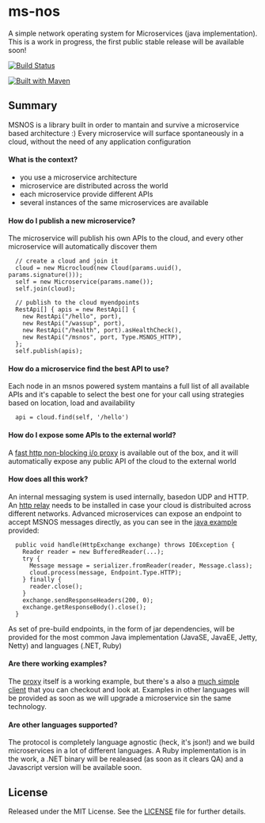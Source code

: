 ms-nos
======

A simple network operating system for Microservices (java implementation). This is a work in progress, the first public stable release will be available soon!

[![Build Status](https://travis-ci.org/workshare/ms-nos.svg?branch=master)](https://travis-ci.org/workshare/ms-nos)
<!--
[![Coverage Status](https://coveralls.io/repos/bbossola/ms-nos/badge.png)](https://coveralls.io/r/workshare/ms-nos)
-->

[![Built with Maven](http://maven.apache.org/images/logos/maven-feather.png)](http://maven.apache.org/)

## Summary
MSNOS is a library built in order to mantain and survive a microservice based architecture :) Every microservice will surface spontaneously in a cloud, without the need of any application configuration 

#### What is the context?
- you use a microservice architecture
- microservice are distributed across the world
- each microservice provide different APIs
- several instances of the same microservices are available

#### How do I publish a new microservice?
The microservice will publish his own APIs to the cloud, and every other microservice will automatically discover them
```
  // create a cloud and join it
  cloud = new Microcloud(new Cloud(params.uuid(), params.signature()));
  self = new Microservice(params.name());
  self.join(cloud);

  // publish to the cloud myendpoints
  RestApi[] { apis = new RestApi[] {
    new RestApi("/hello", port),
    new RestApi("/wassup", port),
    new RestApi("/health", port).asHealthCheck(),
    new RestApi("/msnos", port, Type.MSNOS_HTTP),
  };
  self.publish(apis);
```

#### How do a microservice find the best API to use?
Each node in an msnos powered system mantains a full list of all available APIs and it's capable to select the best one for your call using strategies based on location, load and availability
```
  api = cloud.find(self, '/hello')
```

#### How do I expose some APIs to the external world?
A [fast http non-blocking i/o proxy](https://github.com/workshare/ms-nos-proxy) is available out of the box, and it will automatically expose any public API of the cloud to the external world

#### How does all this work?
An internal messaging system is used internally, basedon UDP and HTTP. An [http relay](https://github.com/workshare/ms-nos-www) needs to be installed in case your cloud is distribuited across different networks. Advanced microservices can expose an endpoint to accept MSNOS messages directly, as you can see in the [java example](https://github.com/workshare/ms-nos-usvc-client) provided:

```
  public void handle(HttpExchange exchange) throws IOException {
    Reader reader = new BufferedReader(...);
    try {
      Message message = serializer.fromReader(reader, Message.class);
      cloud.process(message, Endpoint.Type.HTTP);
    } finally {
      reader.close();
    }
    exchange.sendResponseHeaders(200, 0);
    exchange.getResponseBody().close();
  }
```
As set of pre-build endpoints, in the form of jar dependencies, will be provided for the most common Java implementation (JavaSE, JavaEE, Jetty, Netty) and languages (.NET, Ruby)

#### Are there working examples?
The [proxy](https://github.com/workshare/ms-nos-proxy) itself is a working example, but there's a also a [much simple client](https://github.com/workshare/ms-nos-usvc-client) that you can checkout and look at. Examples in other languages will be provided as soon as we will upgrade a microservice sin the same technology.

#### Are other languages supported?
The protocol is completely language agnostic (heck, it's json!) and we build microservices in a lot of different languages. A Ruby implementation is in the work, a .NET binary will be realeased (as soon as it clears QA) and a Javascript version will be available soon.

## License
Released under the MIT License.  See the [LICENSE](LICENSE) file for further details.

